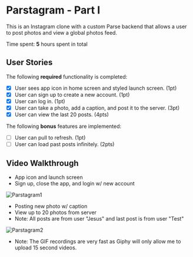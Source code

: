 # Parstagram - Part I

This is an Instagram clone with a custom Parse backend that allows a user to post photos and view a global photos feed.

Time spent: **5** hours spent in total

## User Stories

The following **required** functionality is completed:

- [x] User sees app icon in home screen and styled launch screen. (1pt)
- [x] User can sign up to create a new account. (1pt)
- [x] User can log in. (1pt)
- [x] User can take a photo, add a caption, and post it to the server. (3pt)
- [x] User can view the last 20 posts. (4pts)

The following **bonus** features are implemented:

- [ ] User can pull to refresh. (1pt)
- [ ] User can load past posts infinitely. (2pts)

## Video Walkthrough

- App icon and launch screen
- Sign up, close the app, and login w/ new account

![Parstagram1](https://media.giphy.com/media/3AKjgS9LPJ0C7CWJiV/giphy.gif)



- Posting new photo w/ caption
- View up to 20 photos from server
- Note: All posts are from user "Jesus" and last post is from user "Test"

![Parstagram2](https://media.giphy.com/media/VyLVToSYmpkjoHO7XF/giphy.gif)

- Note: The GIF recordings are very fast as Giphy will only allow me to upload 15 second videos.
